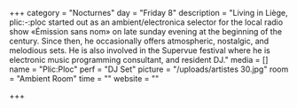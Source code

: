 +++
category = "Nocturnes"
day = "Friday 8"
description = "Living in Liège, plic:-:ploc started out as an ambient/electronica selector for the local radio show «Émission sans nom» on late sunday evening at the beginning of the century. Since then, he occasionally offers atmospheric, nostalgic, and melodious sets. He is also involved in the Supervue festival where he is electronic music  programming consultant, and resident DJ."
media = []
name = "Plic:Ploc"
perf = "DJ Set"
picture = "/uploads/artistes 30.jpg"
room = "Ambient Room"
time = ""
website = ""

+++

